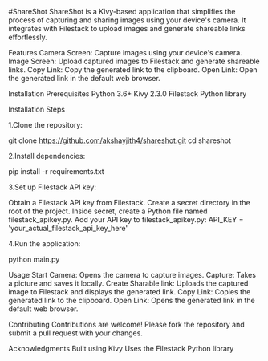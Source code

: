 #ShareShot
ShareShot is a Kivy-based application that simplifies the process of capturing and sharing images using your device's camera. It integrates with Filestack to upload images and generate shareable links effortlessly.

Features
Camera Screen: Capture images using your device's camera.
Image Screen: Upload captured images to Filestack and generate shareable links.
Copy Link: Copy the generated link to the clipboard.
Open Link: Open the generated link in the default web browser.


Installation
Prerequisites
Python 3.6+
Kivy 2.3.0
Filestack Python library

Installation Steps

1.Clone the repository:

git clone https://github.com/akshayjith4/shareshot.git
cd shareshot



2.Install dependencies:

pip install -r requirements.txt



3.Set up Filestack API key:

Obtain a Filestack API key from Filestack.
Create a secret directory in the root of the project.
Inside secret, create a Python file named filestack_apikey.py.
Add your API key to filestack_apikey.py:
API_KEY = 'your_actual_filestack_api_key_here'



4.Run the application:

python main.py


Usage
Start Camera: Opens the camera to capture images.
Capture: Takes a picture and saves it locally.
Create Sharable link: Uploads the captured image to Filestack and displays the generated link.
Copy Link: Copies the generated link to the clipboard.
Open Link: Opens the generated link in the default web browser.

Contributing
Contributions are welcome! Please fork the repository and submit a pull request with your changes.


Acknowledgments
Built using Kivy
Uses the Filestack Python library
